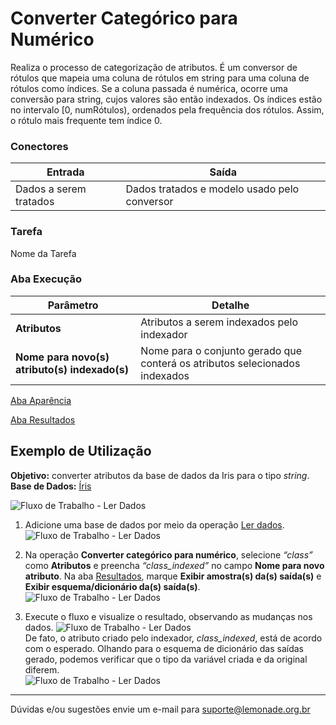 # Converter Categórico para Numérico

Realiza o processo de categorização de atributos. É um conversor de rótulos que mapeia uma coluna de rótulos em string para uma coluna de rótulos como índices. Se a coluna passada é numérica, ocorre uma conversão para string, cujos valores são então indexados. Os índices estão no intervalo [0, numRótulos), ordenados pela frequência dos rótulos. Assim, o rótulo mais frequente tem índice 0.


### Conectores
| Entrada | Saída |
| --- | --- |
| Dados a serem tratados | Dados tratados e modelo usado pelo conversor |

### Tarefa
Nome da Tarefa

### Aba Execução
| Parâmetro | Detalhe |
| --- | --- |
| **Atributos** | Atributos a serem indexados pelo indexador |
| **Nome para novo(s) atributo(s) indexado(s)** | Nome para o conjunto gerado que conterá os atributos selecionados indexados |

[Aba Aparência][1]

[Aba Resultados][2] 

## Exemplo de Utilização
**Objetivo:** converter atributos da base de dados da Iris para o tipo *string*.\
**Base de Dados:** [Íris][3]

![Fluxo de Trabalho - Ler Dados](/img/spark/pre-processamento-de-dados/representacao-de-atributos-converter-categorico-para-numerico/image1.png)

1. Adicione uma base de dados por meio da operação [Ler dados][4].
![Fluxo de Trabalho - Ler Dados](/img/spark/pre-processamento-de-dados/representacao-de-atributos-converter-categorico-para-numerico/image5.png)


2. Na operação **Converter categórico para numérico**, selecione *“class”* como **Atributos** e preencha *“class_indexed”* no campo **Nome para novo atributo**. Na aba [Resultados][2], marque **Exibir amostra(s) da(s) saída(s)** e **Exibir esquema/dicionário da(s) saída(s)**.
![Fluxo de Trabalho - Ler Dados](/img/spark/pre-processamento-de-dados/representacao-de-atributos-converter-categorico-para-numerico/image2.png)

3. Execute o fluxo e visualize o resultado, observando as mudanças nos dados.
![Fluxo de Trabalho - Ler Dados](/img/spark/pre-processamento-de-dados/representacao-de-atributos-converter-categorico-para-numerico/image4.png)\
De fato, o atributo criado pelo indexador, *class_indexed*, está de acordo com o esperado. Olhando para o esquema de dicionário das saídas gerado, podemos verificar que o tipo da variável criada e da original diferem.\
![Fluxo de Trabalho - Ler Dados](/img/spark/pre-processamento-de-dados/representacao-de-atributos-converter-categorico-para-numerico/image3.png)

---
Dúvidas e/ou sugestões envie um e-mail para suporte@lemonade.org.br

[1]: /pt-br/spark/documentacao-geral/documentacao-geral.html#aba-aparencia
[2]: /pt-br/spark/documentacao-geral/documentacao-geral.html#aba-resultados
[3]: /pt-br/spark/base-de-dados/#iris
[4]: /pt-br/spark/entrada-e-saida/ler-dados.html
